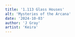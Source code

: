 ```yaml
---
title: '1.113 Glass Houses'
alt: 'Mysteries of the Arcana'
date: '2024-10-03'
author: 'J Gray'
artist: 'Keira'
---
```

